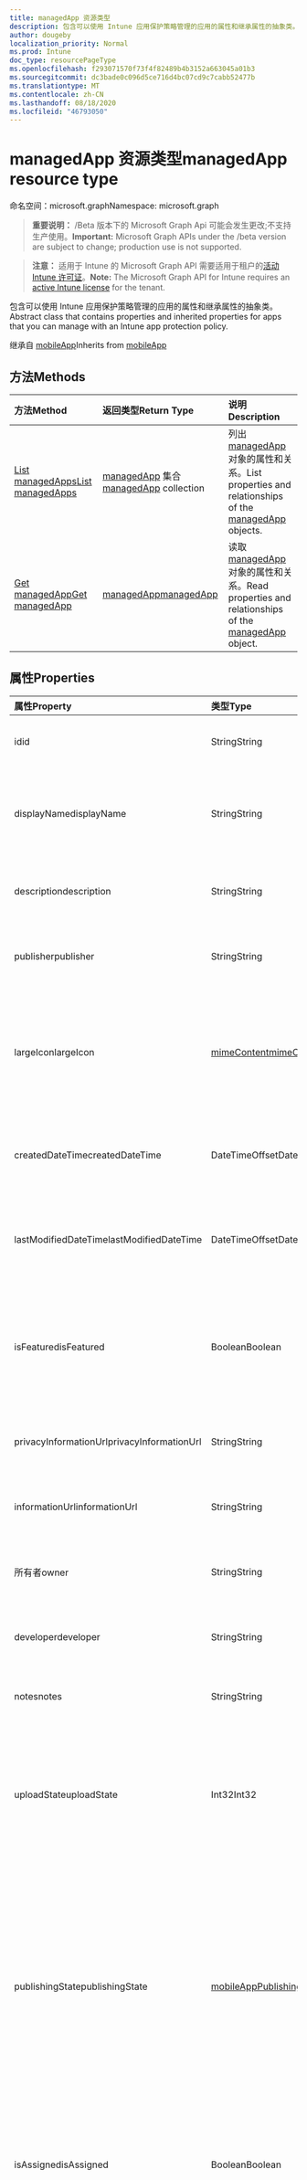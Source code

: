 ```yaml
---
title: managedApp 资源类型
description: 包含可以使用 Intune 应用保护策略管理的应用的属性和继承属性的抽象类。
author: dougeby
localization_priority: Normal
ms.prod: Intune
doc_type: resourcePageType
ms.openlocfilehash: f293071570f73f4f82489b4b3152a663045a01b3
ms.sourcegitcommit: dc3bade0c096d5ce716d4bc07cd9c7cabb52477b
ms.translationtype: MT
ms.contentlocale: zh-CN
ms.lasthandoff: 08/18/2020
ms.locfileid: "46793050"
---
```

# <a name="managedapp-resource-type"></a><span data-ttu-id="f89ed-103">managedApp 资源类型</span><span class="sxs-lookup"><span data-stu-id="f89ed-103">managedApp resource type</span></span>

<span data-ttu-id="f89ed-104">命名空间：microsoft.graph</span><span class="sxs-lookup"><span data-stu-id="f89ed-104">Namespace: microsoft.graph</span></span>

> <span data-ttu-id="f89ed-105">**重要说明：** /Beta 版本下的 Microsoft Graph Api 可能会发生更改;不支持生产使用。</span><span class="sxs-lookup"><span data-stu-id="f89ed-105">**Important:** Microsoft Graph APIs under the /beta version are subject to change; production use is not supported.</span></span>

> <span data-ttu-id="f89ed-106">**注意：** 适用于 Intune 的 Microsoft Graph API 需要适用于租户的[活动 Intune 许可证](https://go.microsoft.com/fwlink/?linkid=839381)。</span><span class="sxs-lookup"><span data-stu-id="f89ed-106">**Note:** The Microsoft Graph API for Intune requires an [active Intune license](https://go.microsoft.com/fwlink/?linkid=839381) for the tenant.</span></span>

<span data-ttu-id="f89ed-107">包含可以使用 Intune 应用保护策略管理的应用的属性和继承属性的抽象类。</span><span class="sxs-lookup"><span data-stu-id="f89ed-107">Abstract class that contains properties and inherited properties for apps that you can manage with an Intune app protection policy.</span></span>


<span data-ttu-id="f89ed-108">继承自 [mobileApp](../resources/intune-shared-mobileapp.md)</span><span class="sxs-lookup"><span data-stu-id="f89ed-108">Inherits from [mobileApp](../resources/intune-shared-mobileapp.md)</span></span>

## <a name="methods"></a><span data-ttu-id="f89ed-109">方法</span><span class="sxs-lookup"><span data-stu-id="f89ed-109">Methods</span></span>
|<span data-ttu-id="f89ed-110">方法</span><span class="sxs-lookup"><span data-stu-id="f89ed-110">Method</span></span>|<span data-ttu-id="f89ed-111">返回类型</span><span class="sxs-lookup"><span data-stu-id="f89ed-111">Return Type</span></span>|<span data-ttu-id="f89ed-112">说明</span><span class="sxs-lookup"><span data-stu-id="f89ed-112">Description</span></span>|
|:---|:---|:---|
|[<span data-ttu-id="f89ed-113">List managedApps</span><span class="sxs-lookup"><span data-stu-id="f89ed-113">List managedApps</span></span>](../api/intune-apps-managedapp-list.md)|<span data-ttu-id="f89ed-114">[managedApp](../resources/intune-apps-managedapp.md) 集合</span><span class="sxs-lookup"><span data-stu-id="f89ed-114">[managedApp](../resources/intune-apps-managedapp.md) collection</span></span>|<span data-ttu-id="f89ed-115">列出 [managedApp](../resources/intune-apps-managedapp.md) 对象的属性和关系。</span><span class="sxs-lookup"><span data-stu-id="f89ed-115">List properties and relationships of the [managedApp](../resources/intune-apps-managedapp.md) objects.</span></span>|
|[<span data-ttu-id="f89ed-116">Get managedApp</span><span class="sxs-lookup"><span data-stu-id="f89ed-116">Get managedApp</span></span>](../api/intune-apps-managedapp-get.md)|[<span data-ttu-id="f89ed-117">managedApp</span><span class="sxs-lookup"><span data-stu-id="f89ed-117">managedApp</span></span>](../resources/intune-apps-managedapp.md)|<span data-ttu-id="f89ed-118">读取 [managedApp](../resources/intune-apps-managedapp.md) 对象的属性和关系。</span><span class="sxs-lookup"><span data-stu-id="f89ed-118">Read properties and relationships of the [managedApp](../resources/intune-apps-managedapp.md) object.</span></span>|

## <a name="properties"></a><span data-ttu-id="f89ed-119">属性</span><span class="sxs-lookup"><span data-stu-id="f89ed-119">Properties</span></span>
|<span data-ttu-id="f89ed-120">属性</span><span class="sxs-lookup"><span data-stu-id="f89ed-120">Property</span></span>|<span data-ttu-id="f89ed-121">类型</span><span class="sxs-lookup"><span data-stu-id="f89ed-121">Type</span></span>|<span data-ttu-id="f89ed-122">说明</span><span class="sxs-lookup"><span data-stu-id="f89ed-122">Description</span></span>|
|:---|:---|:---|
|<span data-ttu-id="f89ed-123">id</span><span class="sxs-lookup"><span data-stu-id="f89ed-123">id</span></span>|<span data-ttu-id="f89ed-124">String</span><span class="sxs-lookup"><span data-stu-id="f89ed-124">String</span></span>|<span data-ttu-id="f89ed-125">实体的键。</span><span class="sxs-lookup"><span data-stu-id="f89ed-125">Key of the entity.</span></span> <span data-ttu-id="f89ed-126">继承自 [mobileApp](../resources/intune-shared-mobileapp.md)</span><span class="sxs-lookup"><span data-stu-id="f89ed-126">Inherited from [mobileApp](../resources/intune-shared-mobileapp.md)</span></span>|
|<span data-ttu-id="f89ed-127">displayName</span><span class="sxs-lookup"><span data-stu-id="f89ed-127">displayName</span></span>|<span data-ttu-id="f89ed-128">String</span><span class="sxs-lookup"><span data-stu-id="f89ed-128">String</span></span>|<span data-ttu-id="f89ed-129">管理员提供或导入的应用标题。</span><span class="sxs-lookup"><span data-stu-id="f89ed-129">The admin provided or imported title of the app.</span></span> <span data-ttu-id="f89ed-130">继承自 [mobileApp](../resources/intune-shared-mobileapp.md)</span><span class="sxs-lookup"><span data-stu-id="f89ed-130">Inherited from [mobileApp](../resources/intune-shared-mobileapp.md)</span></span>|
|<span data-ttu-id="f89ed-131">description</span><span class="sxs-lookup"><span data-stu-id="f89ed-131">description</span></span>|<span data-ttu-id="f89ed-132">String</span><span class="sxs-lookup"><span data-stu-id="f89ed-132">String</span></span>|<span data-ttu-id="f89ed-133">应用的说明。</span><span class="sxs-lookup"><span data-stu-id="f89ed-133">The description of the app.</span></span> <span data-ttu-id="f89ed-134">继承自 [mobileApp](../resources/intune-shared-mobileapp.md)</span><span class="sxs-lookup"><span data-stu-id="f89ed-134">Inherited from [mobileApp](../resources/intune-shared-mobileapp.md)</span></span>|
|<span data-ttu-id="f89ed-135">publisher</span><span class="sxs-lookup"><span data-stu-id="f89ed-135">publisher</span></span>|<span data-ttu-id="f89ed-136">String</span><span class="sxs-lookup"><span data-stu-id="f89ed-136">String</span></span>|<span data-ttu-id="f89ed-137">应用的发布者。</span><span class="sxs-lookup"><span data-stu-id="f89ed-137">The publisher of the app.</span></span> <span data-ttu-id="f89ed-138">继承自 [mobileApp](../resources/intune-shared-mobileapp.md)</span><span class="sxs-lookup"><span data-stu-id="f89ed-138">Inherited from [mobileApp](../resources/intune-shared-mobileapp.md)</span></span>|
|<span data-ttu-id="f89ed-139">largeIcon</span><span class="sxs-lookup"><span data-stu-id="f89ed-139">largeIcon</span></span>|[<span data-ttu-id="f89ed-140">mimeContent</span><span class="sxs-lookup"><span data-stu-id="f89ed-140">mimeContent</span></span>](../resources/intune-shared-mimecontent.md)|<span data-ttu-id="f89ed-141">要显示在应用详细信息中并用于图标上传的大图标。</span><span class="sxs-lookup"><span data-stu-id="f89ed-141">The large icon, to be displayed in the app details and used for upload of the icon.</span></span> <span data-ttu-id="f89ed-142">继承自 [mobileApp](../resources/intune-shared-mobileapp.md)</span><span class="sxs-lookup"><span data-stu-id="f89ed-142">Inherited from [mobileApp](../resources/intune-shared-mobileapp.md)</span></span>|
|<span data-ttu-id="f89ed-143">createdDateTime</span><span class="sxs-lookup"><span data-stu-id="f89ed-143">createdDateTime</span></span>|<span data-ttu-id="f89ed-144">DateTimeOffset</span><span class="sxs-lookup"><span data-stu-id="f89ed-144">DateTimeOffset</span></span>|<span data-ttu-id="f89ed-145">创建应用的日期和时间。</span><span class="sxs-lookup"><span data-stu-id="f89ed-145">The date and time the app was created.</span></span> <span data-ttu-id="f89ed-146">继承自 [mobileApp](../resources/intune-shared-mobileapp.md)</span><span class="sxs-lookup"><span data-stu-id="f89ed-146">Inherited from [mobileApp](../resources/intune-shared-mobileapp.md)</span></span>|
|<span data-ttu-id="f89ed-147">lastModifiedDateTime</span><span class="sxs-lookup"><span data-stu-id="f89ed-147">lastModifiedDateTime</span></span>|<span data-ttu-id="f89ed-148">DateTimeOffset</span><span class="sxs-lookup"><span data-stu-id="f89ed-148">DateTimeOffset</span></span>|<span data-ttu-id="f89ed-149">上次修改应用的日期和时间。</span><span class="sxs-lookup"><span data-stu-id="f89ed-149">The date and time the app was last modified.</span></span> <span data-ttu-id="f89ed-150">继承自 [mobileApp](../resources/intune-shared-mobileapp.md)</span><span class="sxs-lookup"><span data-stu-id="f89ed-150">Inherited from [mobileApp](../resources/intune-shared-mobileapp.md)</span></span>|
|<span data-ttu-id="f89ed-151">isFeatured</span><span class="sxs-lookup"><span data-stu-id="f89ed-151">isFeatured</span></span>|<span data-ttu-id="f89ed-152">Boolean</span><span class="sxs-lookup"><span data-stu-id="f89ed-152">Boolean</span></span>|<span data-ttu-id="f89ed-153">指示应用是否被管理员标记为特色的值。继承自 [mobileApp](../resources/intune-shared-mobileapp.md)</span><span class="sxs-lookup"><span data-stu-id="f89ed-153">The value indicating whether the app is marked as featured by the admin. Inherited from [mobileApp](../resources/intune-shared-mobileapp.md)</span></span>|
|<span data-ttu-id="f89ed-154">privacyInformationUrl</span><span class="sxs-lookup"><span data-stu-id="f89ed-154">privacyInformationUrl</span></span>|<span data-ttu-id="f89ed-155">String</span><span class="sxs-lookup"><span data-stu-id="f89ed-155">String</span></span>|<span data-ttu-id="f89ed-156">隐私声明 URL。</span><span class="sxs-lookup"><span data-stu-id="f89ed-156">The privacy statement Url.</span></span> <span data-ttu-id="f89ed-157">继承自 [mobileApp](../resources/intune-shared-mobileapp.md)</span><span class="sxs-lookup"><span data-stu-id="f89ed-157">Inherited from [mobileApp](../resources/intune-shared-mobileapp.md)</span></span>|
|<span data-ttu-id="f89ed-158">informationUrl</span><span class="sxs-lookup"><span data-stu-id="f89ed-158">informationUrl</span></span>|<span data-ttu-id="f89ed-159">String</span><span class="sxs-lookup"><span data-stu-id="f89ed-159">String</span></span>|<span data-ttu-id="f89ed-160">详细信息 URL。</span><span class="sxs-lookup"><span data-stu-id="f89ed-160">The more information Url.</span></span> <span data-ttu-id="f89ed-161">继承自 [mobileApp](../resources/intune-shared-mobileapp.md)</span><span class="sxs-lookup"><span data-stu-id="f89ed-161">Inherited from [mobileApp](../resources/intune-shared-mobileapp.md)</span></span>|
|<span data-ttu-id="f89ed-162">所有者</span><span class="sxs-lookup"><span data-stu-id="f89ed-162">owner</span></span>|<span data-ttu-id="f89ed-163">String</span><span class="sxs-lookup"><span data-stu-id="f89ed-163">String</span></span>|<span data-ttu-id="f89ed-164">应用的所有者。</span><span class="sxs-lookup"><span data-stu-id="f89ed-164">The owner of the app.</span></span> <span data-ttu-id="f89ed-165">继承自 [mobileApp](../resources/intune-shared-mobileapp.md)</span><span class="sxs-lookup"><span data-stu-id="f89ed-165">Inherited from [mobileApp](../resources/intune-shared-mobileapp.md)</span></span>|
|<span data-ttu-id="f89ed-166">developer</span><span class="sxs-lookup"><span data-stu-id="f89ed-166">developer</span></span>|<span data-ttu-id="f89ed-167">String</span><span class="sxs-lookup"><span data-stu-id="f89ed-167">String</span></span>|<span data-ttu-id="f89ed-168">应用的开发者。</span><span class="sxs-lookup"><span data-stu-id="f89ed-168">The developer of the app.</span></span> <span data-ttu-id="f89ed-169">继承自 [mobileApp](../resources/intune-shared-mobileapp.md)</span><span class="sxs-lookup"><span data-stu-id="f89ed-169">Inherited from [mobileApp](../resources/intune-shared-mobileapp.md)</span></span>|
|<span data-ttu-id="f89ed-170">notes</span><span class="sxs-lookup"><span data-stu-id="f89ed-170">notes</span></span>|<span data-ttu-id="f89ed-171">String</span><span class="sxs-lookup"><span data-stu-id="f89ed-171">String</span></span>|<span data-ttu-id="f89ed-172">应用的备注。</span><span class="sxs-lookup"><span data-stu-id="f89ed-172">Notes for the app.</span></span> <span data-ttu-id="f89ed-173">继承自 [mobileApp](../resources/intune-shared-mobileapp.md)</span><span class="sxs-lookup"><span data-stu-id="f89ed-173">Inherited from [mobileApp](../resources/intune-shared-mobileapp.md)</span></span>|
|<span data-ttu-id="f89ed-174">uploadState</span><span class="sxs-lookup"><span data-stu-id="f89ed-174">uploadState</span></span>|<span data-ttu-id="f89ed-175">Int32</span><span class="sxs-lookup"><span data-stu-id="f89ed-175">Int32</span></span>|<span data-ttu-id="f89ed-176">上载状态。</span><span class="sxs-lookup"><span data-stu-id="f89ed-176">The upload state.</span></span> <span data-ttu-id="f89ed-177">可能的值包括： 0- `Not Ready` 、1- `Ready` 、2- `Processing` 。</span><span class="sxs-lookup"><span data-stu-id="f89ed-177">Possible values are: 0 - `Not Ready`, 1 - `Ready`, 2 - `Processing`.</span></span> <span data-ttu-id="f89ed-178">继承自 [mobileApp](../resources/intune-shared-mobileapp.md)</span><span class="sxs-lookup"><span data-stu-id="f89ed-178">Inherited from [mobileApp](../resources/intune-shared-mobileapp.md)</span></span>|
|<span data-ttu-id="f89ed-179">publishingState</span><span class="sxs-lookup"><span data-stu-id="f89ed-179">publishingState</span></span>|[<span data-ttu-id="f89ed-180">mobileAppPublishingState</span><span class="sxs-lookup"><span data-stu-id="f89ed-180">mobileAppPublishingState</span></span>](../resources/intune-apps-mobileapppublishingstate.md)|<span data-ttu-id="f89ed-181">应用的发布状态。</span><span class="sxs-lookup"><span data-stu-id="f89ed-181">The publishing state for the app.</span></span> <span data-ttu-id="f89ed-182">除非应用已发布，否则无法分配应用。</span><span class="sxs-lookup"><span data-stu-id="f89ed-182">The app cannot be assigned unless the app is published.</span></span> <span data-ttu-id="f89ed-183">继承自 [mobileApp](../resources/intune-shared-mobileapp.md)。</span><span class="sxs-lookup"><span data-stu-id="f89ed-183">Inherited from [mobileApp](../resources/intune-shared-mobileapp.md).</span></span> <span data-ttu-id="f89ed-184">可取值为：`notPublished`、`processing`、`published`。</span><span class="sxs-lookup"><span data-stu-id="f89ed-184">Possible values are: `notPublished`, `processing`, `published`.</span></span>|
|<span data-ttu-id="f89ed-185">isAssigned</span><span class="sxs-lookup"><span data-stu-id="f89ed-185">isAssigned</span></span>|<span data-ttu-id="f89ed-186">Boolean</span><span class="sxs-lookup"><span data-stu-id="f89ed-186">Boolean</span></span>|<span data-ttu-id="f89ed-187">指示是否至少向一个组分配了应用程序的值。</span><span class="sxs-lookup"><span data-stu-id="f89ed-187">The value indicating whether the app is assigned to at least one group.</span></span> <span data-ttu-id="f89ed-188">继承自 [mobileApp](../resources/intune-shared-mobileapp.md)</span><span class="sxs-lookup"><span data-stu-id="f89ed-188">Inherited from [mobileApp](../resources/intune-shared-mobileapp.md)</span></span>|
|<span data-ttu-id="f89ed-189">roleScopeTagIds</span><span class="sxs-lookup"><span data-stu-id="f89ed-189">roleScopeTagIds</span></span>|<span data-ttu-id="f89ed-190">字符串集合</span><span class="sxs-lookup"><span data-stu-id="f89ed-190">String collection</span></span>|<span data-ttu-id="f89ed-191">此移动应用的作用域标记 id 列表。</span><span class="sxs-lookup"><span data-stu-id="f89ed-191">List of scope tag ids for this mobile app.</span></span> <span data-ttu-id="f89ed-192">继承自 [mobileApp](../resources/intune-shared-mobileapp.md)</span><span class="sxs-lookup"><span data-stu-id="f89ed-192">Inherited from [mobileApp](../resources/intune-shared-mobileapp.md)</span></span>|
|<span data-ttu-id="f89ed-193">dependentAppCount</span><span class="sxs-lookup"><span data-stu-id="f89ed-193">dependentAppCount</span></span>|<span data-ttu-id="f89ed-194">Int32</span><span class="sxs-lookup"><span data-stu-id="f89ed-194">Int32</span></span>|<span data-ttu-id="f89ed-195">子应用程序的依赖项总数。</span><span class="sxs-lookup"><span data-stu-id="f89ed-195">The total number of dependencies the child app has.</span></span> <span data-ttu-id="f89ed-196">继承自 [mobileApp](../resources/intune-shared-mobileapp.md)</span><span class="sxs-lookup"><span data-stu-id="f89ed-196">Inherited from [mobileApp](../resources/intune-shared-mobileapp.md)</span></span>|
|<span data-ttu-id="f89ed-197">appAvailability</span><span class="sxs-lookup"><span data-stu-id="f89ed-197">appAvailability</span></span>|[<span data-ttu-id="f89ed-198">managedAppAvailability</span><span class="sxs-lookup"><span data-stu-id="f89ed-198">managedAppAvailability</span></span>](../resources/intune-apps-managedappavailability.md)|<span data-ttu-id="f89ed-199">应用程序的可用性。</span><span class="sxs-lookup"><span data-stu-id="f89ed-199">The Application's availability.</span></span> <span data-ttu-id="f89ed-200">可取值为：`global`、`lineOfBusiness`。</span><span class="sxs-lookup"><span data-stu-id="f89ed-200">Possible values are: `global`, `lineOfBusiness`.</span></span>|
|<span data-ttu-id="f89ed-201">version</span><span class="sxs-lookup"><span data-stu-id="f89ed-201">version</span></span>|<span data-ttu-id="f89ed-202">String</span><span class="sxs-lookup"><span data-stu-id="f89ed-202">String</span></span>|<span data-ttu-id="f89ed-203">应用程序的版本。</span><span class="sxs-lookup"><span data-stu-id="f89ed-203">The Application's version.</span></span>|

## <a name="relationships"></a><span data-ttu-id="f89ed-204">关系</span><span class="sxs-lookup"><span data-stu-id="f89ed-204">Relationships</span></span>
|<span data-ttu-id="f89ed-205">关系</span><span class="sxs-lookup"><span data-stu-id="f89ed-205">Relationship</span></span>|<span data-ttu-id="f89ed-206">类型</span><span class="sxs-lookup"><span data-stu-id="f89ed-206">Type</span></span>|<span data-ttu-id="f89ed-207">说明</span><span class="sxs-lookup"><span data-stu-id="f89ed-207">Description</span></span>|
|:---|:---|:---|
|<span data-ttu-id="f89ed-208">categories</span><span class="sxs-lookup"><span data-stu-id="f89ed-208">categories</span></span>|<span data-ttu-id="f89ed-209">[mobileAppCategory](../resources/intune-apps-mobileappcategory.md) 集合</span><span class="sxs-lookup"><span data-stu-id="f89ed-209">[mobileAppCategory](../resources/intune-apps-mobileappcategory.md) collection</span></span>|<span data-ttu-id="f89ed-210">此应用的类别列表。</span><span class="sxs-lookup"><span data-stu-id="f89ed-210">The list of categories for this app.</span></span> <span data-ttu-id="f89ed-211">继承自 [mobileApp](../resources/intune-shared-mobileapp.md)</span><span class="sxs-lookup"><span data-stu-id="f89ed-211">Inherited from [mobileApp](../resources/intune-shared-mobileapp.md)</span></span>|
|<span data-ttu-id="f89ed-212">assignments</span><span class="sxs-lookup"><span data-stu-id="f89ed-212">assignments</span></span>|<span data-ttu-id="f89ed-213">[mobileAppAssignment](../resources/intune-apps-mobileappassignment.md) 集合</span><span class="sxs-lookup"><span data-stu-id="f89ed-213">[mobileAppAssignment](../resources/intune-apps-mobileappassignment.md) collection</span></span>|<span data-ttu-id="f89ed-214">此移动应用的组分配的列表。</span><span class="sxs-lookup"><span data-stu-id="f89ed-214">The list of group assignments for this mobile app.</span></span> <span data-ttu-id="f89ed-215">继承自 [mobileApp](../resources/intune-shared-mobileapp.md)</span><span class="sxs-lookup"><span data-stu-id="f89ed-215">Inherited from [mobileApp](../resources/intune-shared-mobileapp.md)</span></span>|
|<span data-ttu-id="f89ed-216">installSummary</span><span class="sxs-lookup"><span data-stu-id="f89ed-216">installSummary</span></span>|[<span data-ttu-id="f89ed-217">mobileAppInstallSummary</span><span class="sxs-lookup"><span data-stu-id="f89ed-217">mobileAppInstallSummary</span></span>](../resources/intune-apps-mobileappinstallsummary.md)|<span data-ttu-id="f89ed-218">移动应用安装摘要。</span><span class="sxs-lookup"><span data-stu-id="f89ed-218">Mobile App Install Summary.</span></span> <span data-ttu-id="f89ed-219">继承自 [mobileApp](../resources/intune-shared-mobileapp.md)</span><span class="sxs-lookup"><span data-stu-id="f89ed-219">Inherited from [mobileApp](../resources/intune-shared-mobileapp.md)</span></span>|
|<span data-ttu-id="f89ed-220">deviceStatuses</span><span class="sxs-lookup"><span data-stu-id="f89ed-220">deviceStatuses</span></span>|<span data-ttu-id="f89ed-221">[mobileAppInstallStatus](../resources/intune-apps-mobileappinstallstatus.md) 集合</span><span class="sxs-lookup"><span data-stu-id="f89ed-221">[mobileAppInstallStatus](../resources/intune-apps-mobileappinstallstatus.md) collection</span></span>|<span data-ttu-id="f89ed-222">此移动应用程序的安装状态列表。</span><span class="sxs-lookup"><span data-stu-id="f89ed-222">The list of installation states for this mobile app.</span></span> <span data-ttu-id="f89ed-223">继承自 [mobileApp](../resources/intune-shared-mobileapp.md)</span><span class="sxs-lookup"><span data-stu-id="f89ed-223">Inherited from [mobileApp](../resources/intune-shared-mobileapp.md)</span></span>|
|<span data-ttu-id="f89ed-224">userStatuses</span><span class="sxs-lookup"><span data-stu-id="f89ed-224">userStatuses</span></span>|<span data-ttu-id="f89ed-225">[userAppInstallStatus](../resources/intune-apps-userappinstallstatus.md) 集合</span><span class="sxs-lookup"><span data-stu-id="f89ed-225">[userAppInstallStatus](../resources/intune-apps-userappinstallstatus.md) collection</span></span>|<span data-ttu-id="f89ed-226">此移动应用程序的安装状态列表。</span><span class="sxs-lookup"><span data-stu-id="f89ed-226">The list of installation states for this mobile app.</span></span> <span data-ttu-id="f89ed-227">继承自 [mobileApp](../resources/intune-shared-mobileapp.md)</span><span class="sxs-lookup"><span data-stu-id="f89ed-227">Inherited from [mobileApp](../resources/intune-shared-mobileapp.md)</span></span>|
|<span data-ttu-id="f89ed-228">相互</span><span class="sxs-lookup"><span data-stu-id="f89ed-228">relationships</span></span>|<span data-ttu-id="f89ed-229">[mobileAppRelationship](../resources/intune-apps-mobileapprelationship.md) 集合</span><span class="sxs-lookup"><span data-stu-id="f89ed-229">[mobileAppRelationship](../resources/intune-apps-mobileapprelationship.md) collection</span></span>|<span data-ttu-id="f89ed-230">此移动应用的关系列表。</span><span class="sxs-lookup"><span data-stu-id="f89ed-230">List of relationships for this mobile app.</span></span> <span data-ttu-id="f89ed-231">继承自 [mobileApp](../resources/intune-shared-mobileapp.md)</span><span class="sxs-lookup"><span data-stu-id="f89ed-231">Inherited from [mobileApp](../resources/intune-shared-mobileapp.md)</span></span>|

## <a name="json-representation"></a><span data-ttu-id="f89ed-232">JSON 表示形式</span><span class="sxs-lookup"><span data-stu-id="f89ed-232">JSON Representation</span></span>
<span data-ttu-id="f89ed-233">下面是资源的 JSON 表示形式。</span><span class="sxs-lookup"><span data-stu-id="f89ed-233">Here is a JSON representation of the resource.</span></span>
<!-- {
  "blockType": "resource",
  "keyProperty": "id",
  "@odata.type": "microsoft.graph.managedApp"
}
-->
``` json
{
  "@odata.type": "#microsoft.graph.managedApp",
  "id": "String (identifier)",
  "displayName": "String",
  "description": "String",
  "publisher": "String",
  "largeIcon": {
    "@odata.type": "microsoft.graph.mimeContent",
    "type": "String",
    "value": "binary"
  },
  "createdDateTime": "String (timestamp)",
  "lastModifiedDateTime": "String (timestamp)",
  "isFeatured": true,
  "privacyInformationUrl": "String",
  "informationUrl": "String",
  "owner": "String",
  "developer": "String",
  "notes": "String",
  "uploadState": 1024,
  "publishingState": "String",
  "isAssigned": true,
  "roleScopeTagIds": [
    "String"
  ],
  "dependentAppCount": 1024,
  "appAvailability": "String",
  "version": "String"
}
```



